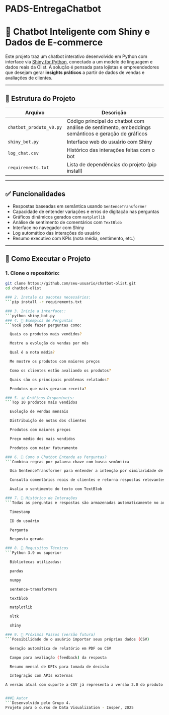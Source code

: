 # PADS-EntregaChatbot
# 🤖 Chatbot Inteligente com Shiny e Dados de E-commerce

Este projeto traz um chatbot interativo desenvolvido em Python com interface via [Shiny for Python](https://shiny.posit.co/py/), conectado a um modelo de linguagem e dados reais da Olist. A solução é pensada para lojistas e empreendedores que desejam gerar **insights práticos** a partir de dados de vendas e avaliações de clientes.

---

## 📂 Estrutura do Projeto

| Arquivo                    | Descrição |
|---------------------------|-----------|
| `chatbot_produto_v0.py`   | Código principal do chatbot com análise de sentimento, embeddings semânticos e geração de gráficos |
| `shiny_bot.py`            | Interface web do usuário com Shiny |
| `log_chat.csv`            | Histórico das interações feitas com o bot |
| `requirements.txt`        | Lista de dependências do projeto (pip install) |

---

## ✅ Funcionalidades

- Respostas baseadas em semântica usando `SentenceTransformer`
- Capacidade de entender variações e erros de digitação nas perguntas
- Gráficos dinâmicos gerados com `matplotlib`
- Análise de sentimento de comentários com `TextBlob`
- Interface no navegador com Shiny
- Log automático das interações do usuário
- Resumo executivo com KPIs (nota média, sentimento, etc.)

---

## 🚀 Como Executar o Projeto

### 1. Clone o repositório:

```bash
git clone https://github.com/seu-usuario/chatbot-olist.git
cd chatbot-olist

### 2. Instale os pacotes necessários:
```pip install -r requirements.txt

### 3. Inicie a interface::
```python shiny_bot.py
### 4. 💬 Exemplos de Perguntas
```Você pode fazer perguntas como:

  Quais os produtos mais vendidos?

  Mostre a evolução de vendas por mês

  Qual é a nota média?

  Me mostre os produtos com maiores preços

  Como os clientes estão avaliando os produtos?

  Quais são os principais problemas relatados?

  Produtos que mais geraram receita?

### 5. 📊 Gráficos Disponíveis:
```Top 10 produtos mais vendidos

  Evolução de vendas mensais

  Distribuição de notas dos clientes

  Produtos com maiores preços

  Preço médio dos mais vendidos

  Produtos com maior faturamento

### 6. 🧠 Como o Chatbot Entende as Perguntas?
```Combina regras por palavra-chave com busca semântica

  Usa SentenceTransformer para entender a intenção por similaridade de significado

  Consulta comentários reais de clientes e retorna respostas relevantes

  Avalia o sentimento do texto com TextBlob

### 7. 🔁 Histórico de Interações
```Todas as perguntas e respostas são armazenadas automaticamente no arquivo log_chat.csv, com:

  Timestamp

  ID do usuário

  Pergunta

  Resposta gerada

### 8. 🔧 Requisitos Técnicos
```Python 3.9 ou superior

  Bibliotecas utilizadas:

  pandas

  numpy

  sentence-transformers

  textblob

  matplotlib

  nltk

  shiny

### 9. 📌 Próximos Passos (versão futura)
```Possibilidade de o usuário importar seus próprios dados (CSV)

  Geração automática de relatório em PDF ou CSV

  Campo para avaliação (feedback) da resposta

  Resumo mensal de KPIs para tomada de decisão

  Integração com APIs externas

A versão atual com suporte a CSV já representa a versão 2.0 do produto.


###👤 Autor
```Desenvolvido pelo Grupo 4.
Projeto para o curso de Data Visualization - Insper, 2025
